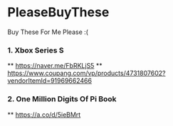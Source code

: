 # PleaseBuyThese
Buy These For Me Please :(

### 1. Xbox Series S
** https://naver.me/FbRKLjS5
** https://www.coupang.com/vp/products/4731807602?vendorItemId=91969662466

### 2. One Million Digits Of Pi Book
** https://a.co/d/5ieBMrt












